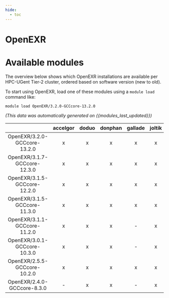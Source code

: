 ```yaml
---
hide:
  - toc
---
```


OpenEXR
=======

# Available modules


The overview below shows which OpenEXR installations are available per HPC-UGent Tier-2 cluster, ordered based on software version (new to old).

To start using OpenEXR, load one of these modules using a `module load` command like:

```shell
module load OpenEXR/3.2.0-GCCcore-13.2.0
```

*(This data was automatically generated on {{modules_last_updated}})*  

| |accelgor|doduo|donphan|gallade|joltik|shinx|skitty|
| :---: | :---: | :---: | :---: | :---: | :---: | :---: | :---: |
|OpenEXR/3.2.0-GCCcore-13.2.0|x|x|x|x|x|x|x|
|OpenEXR/3.1.7-GCCcore-12.3.0|x|x|x|x|x|x|x|
|OpenEXR/3.1.5-GCCcore-12.2.0|x|x|x|x|x|-|-|
|OpenEXR/3.1.5-GCCcore-11.3.0|x|x|x|x|x|x|-|
|OpenEXR/3.1.1-GCCcore-11.2.0|x|x|x|-|x|-|-|
|OpenEXR/3.0.1-GCCcore-10.3.0|x|x|x|-|x|-|-|
|OpenEXR/2.5.5-GCCcore-10.2.0|x|x|x|x|x|-|-|
|OpenEXR/2.4.0-GCCcore-8.3.0|-|x|x|-|x|-|-|
